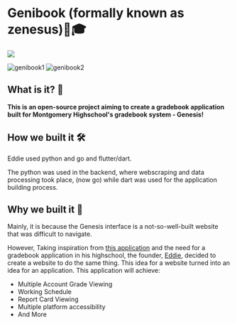 # Genibook (formally known as zenesus)🏫🎓
![](https://github.com/Zenesus/.github/blob/main/Zenesus-logos/Zenesus.png)

![genibook1](https://github.com/Zenesus/.github/assets/91804938/54dbb541-8cd0-4971-9d5b-401ad66ab2c6)
![genibook2](https://github.com/Zenesus/.github/assets/91804938/9513ab9f-76a4-4468-abcb-771db7197a60)

##  What is it? 🤔

**This is an open-source project aiming to create a gradebook application built for Montgomery Highschool's gradebook system - Genesis!**

## How we built it 🛠

Eddie used python and go and flutter/dart.

The python was used in the backend, where webscraping and data processing took place, (now go)
while dart was used for the application building process.

## Why we built it 💭
Mainly, it is because the Genesis interface is a not-so-well-built website that was difficult to navigate.


However, Taking inspiration from [this application](https://github.com/gradebook-app) and the need for a gradebook application in his highschool,
the founder, [Eddie](https://github.com/EDED2314/), decided to create a website to do the same thing. 
This idea for a website turned into an idea for an application.
This application will achieve:
- Multiple Account Grade Viewing
- Working Schedule
- Report Card Viewing
- Multiple platform accessibility
- And More


